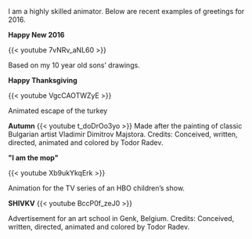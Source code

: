I am a highly skilled animator. Below are recent examples of greetings for 2016.

**Happy New 2016**

{{< youtube 7vNRv_aNL60 >}}

Based on my 10 year old sons’ drawings.

<!-- **Happy New Year 2014**

{{< youtube 7vNRv_aNL60 >}}

Based on my 8 year old sons’ drawings. -->

**Happy Thanksgiving**

{{< youtube VgcCAOTWZyE >}}

Animated escape of the turkey

**Autumn**
{{< youtube t_doDrOo3yo >}}
Made after the painting of classic Bulgarian artist Vladimir Dimitrov Majstora.
Credits: Conceived, written, directed, animated and colored by Todor Radev.

**"I am the mop"**

{{< youtube Xb9ukYkqErk >}}

Animation for the TV series of an HBO children’s show.

**SHIVKV**
{{< youtube BccP0f_zeJ0 >}}

Advertisement for an art school in Genk, Belgium. 
Credits: Conceived, written, directed, animated and colored by Todor Radev.